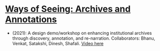  # [Ways of Seeing: Archives and Annotations](https://www.milli.link/iaw2021/#ways-of-seeing--an-archive-annotation-workshop) 
 - (2021): A design demo/workshop on enhancing institutional archives through discovery, annotation, and re-narration. Collaborators: Bhanu, Venkat, Satakshi, Dinesh, Shafali. [Video here](https://www.youtube.com/watch?t=7416&v=rNUbcno_fzQ)